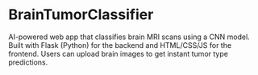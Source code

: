 # BrainTumorClassifier
AI-powered web app that classifies brain MRI scans using a CNN model. Built with Flask (Python) for the backend and HTML/CSS/JS for the frontend. Users can upload brain images to get instant tumor type predictions.
